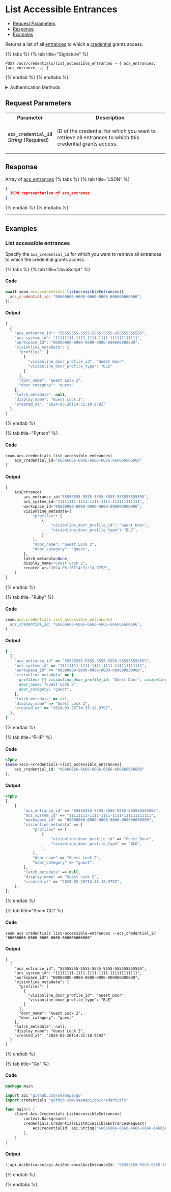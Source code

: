 # List Accessible Entrances

- [Request Parameters](./#request-parameters)
- [Response](./#response)
- [Examples](./#examples)

Returns a list of all [entrances](https://docs.seam.co/latest/api/acs/entrances) to which a [credential](https://docs.seam.co/latest/api/acs/credentials) grants access.

{% tabs %}
{% tab title="Signature" %}
```
POST /acs/credentials/list_accessible_entrances ⇒ { acs_entrances: [acs_entrance, …] }
```
{% endtab %}
{% endtabs %}

<details>

<summary>Authentication Methods</summary>

- API key
- Personal access token
  <br>Must also include the `seam-workspace` header in the request.

To learn more, see [Authentication](https://docs.seam.co/latest/api/authentication).
</details>

## Request Parameters

<table>
<tr><th width="25%">Parameter</th><th>Description</th></tr>
<tr><td><strong><code>acs_credential_id</code></strong> <i>String</i> (Required)</td>
<td>

ID of the credential for which you want to retrieve all entrances to which this credential grants access.
</td></tr>
</table>

## Response

Array of [acs\_entrances](./)
{% tabs %}
{% tab title="JSON" %}
```json
{
  JSON representation of acs_entrance
}
```
{% endtab %}
{% endtabs %}

---

## Examples
  
### List accessible entrances

Specify the `acs_credential_id` for which you want to retrieve all entrances to which the credential grants access.

{% tabs %}
{% tab title="JavaScript" %}
#### Code

```javascript
await seam.acs.credentials.listAccessibleEntrances({
  acs_credential_id: "66666666-6666-6666-6666-666666666666",
});
```

#### Output

```javascript
[
  {
    "acs_entrance_id": "55555555-5555-5555-5555-555555555555",
    "acs_system_id": "11111111-1111-1111-1111-111111111111",
    "workspace_id": "00000000-0000-0000-0000-000000000000",
    "visionline_metadata": {
      "profiles": [
        {
          "visionline_door_profile_id": "Guest Door",
          "visionline_door_profile_type": "BLE"
        }
      ],
      "door_name": "Guest Lock 2",
      "door_category": "guest"
    },
    "latch_metadata": null,
    "display_name": "Guest Lock 2",
    "created_at": "2024-03-26T14:31:18.979Z"
  }
]
```
{% endtab %}

{% tab title="Python" %}
#### Code

```python
seam.acs.credentials.list_accessible_entrances(
    acs_credential_id="66666666-6666-6666-6666-666666666666"
)
```

#### Output

```python
[
    AcsEntrance(
        acs_entrance_id="55555555-5555-5555-5555-555555555555",
        acs_system_id="11111111-1111-1111-1111-111111111111",
        workspace_id="00000000-0000-0000-0000-000000000000",
        visionline_metadata={
            "profiles": [
                {
                    "visionline_door_profile_id": "Guest Door",
                    "visionline_door_profile_type": "BLE",
                }
            ],
            "door_name": "Guest Lock 2",
            "door_category": "guest",
        },
        latch_metadata=None,
        display_name="Guest Lock 2",
        created_at="2024-03-26T14:31:18.979Z",
    )
]
```
{% endtab %}

{% tab title="Ruby" %}
#### Code

```ruby
seam.acs.credentials.list_accessible_entrances(
  acs_credential_id: "66666666-6666-6666-6666-666666666666",
)
```

#### Output

```ruby
[
  {
    "acs_entrance_id" => "55555555-5555-5555-5555-555555555555",
    "acs_system_id" => "11111111-1111-1111-1111-111111111111",
    "workspace_id" => "00000000-0000-0000-0000-000000000000",
    "visionline_metadata" => {
      profiles: [{ visionline_door_profile_id: "Guest Door", visionline_door_profile_type: "BLE" }],
      door_name: "Guest Lock 2",
      door_category: "guest",
    },
    "latch_metadata" => nil,
    "display_name" => "Guest Lock 2",
    "created_at" => "2024-03-26T14:31:18.979Z",
  },
]
```
{% endtab %}

{% tab title="PHP" %}
#### Code

```php
<?php
$seam->acs->credentials->list_accessible_entrances(
    acs_credential_id: "66666666-6666-6666-6666-666666666666"
);
```

#### Output

```php
<?php
[
    [
        "acs_entrance_id" => "55555555-5555-5555-5555-555555555555",
        "acs_system_id" => "11111111-1111-1111-1111-111111111111",
        "workspace_id" => "00000000-0000-0000-0000-000000000000",
        "visionline_metadata" => [
            "profiles" => [
                [
                    "visionline_door_profile_id" => "Guest Door",
                    "visionline_door_profile_type" => "BLE",
                ],
            ],
            "door_name" => "Guest Lock 2",
            "door_category" => "guest",
        ],
        "latch_metadata" => null,
        "display_name" => "Guest Lock 2",
        "created_at" => "2024-03-26T14:31:18.979Z",
    ],
];
```
{% endtab %}

{% tab title="Seam CLI" %}
#### Code

```seam_cli
seam acs credentials list-accessible-entrances --acs_credential_id "66666666-6666-6666-6666-666666666666"
```

#### Output

```seam_cli
[
  {
    "acs_entrance_id": "55555555-5555-5555-5555-555555555555",
    "acs_system_id": "11111111-1111-1111-1111-111111111111",
    "workspace_id": "00000000-0000-0000-0000-000000000000",
    "visionline_metadata": {
      "profiles": [
        {
          "visionline_door_profile_id": "Guest Door",
          "visionline_door_profile_type": "BLE"
        }
      ],
      "door_name": "Guest Lock 2",
      "door_category": "guest"
    },
    "latch_metadata": null,
    "display_name": "Guest Lock 2",
    "created_at": "2024-03-26T14:31:18.979Z"
  }
]
```
{% endtab %}

{% tab title="Go" %}
#### Code

```go
package main

import api "github.com/seamapi/go"
import credentials "github.com/seamapi/go/credentials"

func main() {
	client.Acs.Credentials.ListAccessibleEntrances(
		context.Background(),
		credentials.CredentialsListAccessibleEntrancesRequest{
			AcsCredentialId: api.String("66666666-6666-6666-6666-666666666666"),
		},
	)
}
```

#### Output

```go
[]api.AcsEntrance{api.AcsEntrance{AcsEntranceId: "55555555-5555-5555-5555-555555555555", AcsSystemId: "11111111-1111-1111-1111-111111111111", WorkspaceId: "00000000-0000-0000-0000-000000000000", VisionlineMetadata: api.AcsEntranceVisionlineMetadata{Profiles: []AcsEntranceVisionlineMetadataProfiles{api.AcsEntranceVisionlineMetadataProfilesProfiles{VisionlineDoorProfileId: "Guest Door", VisionlineDoorProfileType: "BLE"}}, DoorName: "Guest Lock 2", DoorCategory: "guest"}, LatchMetadata: nil, DisplayName: "Guest Lock 2", CreatedAt: "2024-03-26T14:31:18.979Z"}}
```
{% endtab %}

{% endtabs %}


